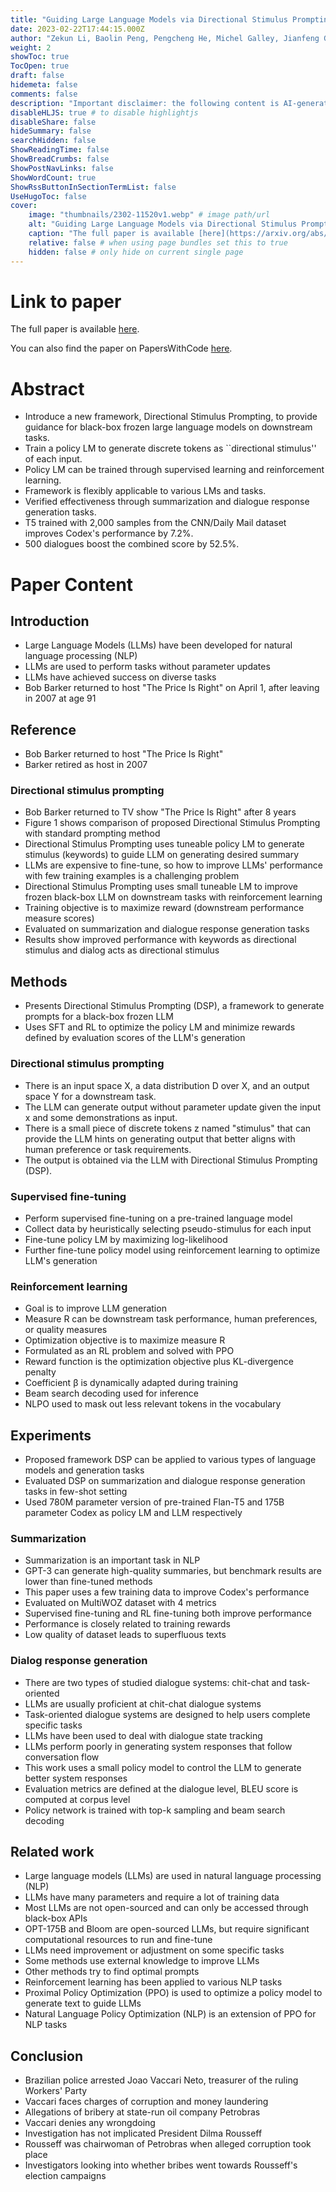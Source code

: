 ```yaml
---
title: "Guiding Large Language Models via Directional Stimulus Prompting"
date: 2023-02-22T17:44:15.000Z
author: "Zekun Li, Baolin Peng, Pengcheng He, Michel Galley, Jianfeng Gao and 1 others"
weight: 2
showToc: true
TocOpen: true
draft: false
hidemeta: false
comments: false
description: "Important disclaimer: the following content is AI-generated, please make sure to fact check the presented information by reading the full paper."
disableHLJS: true # to disable highlightjs
disableShare: false
hideSummary: false
searchHidden: false
ShowReadingTime: false
ShowBreadCrumbs: false
ShowPostNavLinks: false
ShowWordCount: true
ShowRssButtonInSectionTermList: false
UseHugoToc: false
cover:
    image: "thumbnails/2302-11520v1.webp" # image path/url
    alt: "Guiding Large Language Models via Directional Stimulus Prompting" # alt text
    caption: "The full paper is available [here](https://arxiv.org/abs/2302.11520)." # display caption under cover
    relative: false # when using page bundles set this to true
    hidden: false # only hide on current single page
---
```


# Link to paper
The full paper is available [here](https://arxiv.org/abs/2302.11520).

You can also find the paper on PapersWithCode [here](https://paperswithcode.com/paper/guiding-large-language-models-via-directional).

# Abstract
- Introduce a new framework, Directional Stimulus Prompting, to provide guidance for black-box frozen large language models on downstream tasks.
- Train a policy LM to generate discrete tokens as ``directional stimulus'' of each input.
- Policy LM can be trained through supervised learning and reinforcement learning.
- Framework is flexibly applicable to various LMs and tasks.
- Verified effectiveness through summarization and dialogue response generation tasks.
- T5 trained with 2,000 samples from the CNN/Daily Mail dataset improves Codex's performance by 7.2%.
- 500 dialogues boost the combined score by 52.5%.

# Paper Content

## Introduction
- Large Language Models (LLMs) have been developed for natural language processing (NLP)
- LLMs are used to perform tasks without parameter updates
- LLMs have achieved success on diverse tasks
- Bob Barker returned to host "The Price Is Right" on April 1, after leaving in 2007 at age 91

## Reference
- Bob Barker returned to host "The Price Is Right"
- Barker retired as host in 2007

### Directional stimulus prompting
- Bob Barker returned to TV show "The Price Is Right" after 8 years
- Figure 1 shows comparison of proposed Directional Stimulus Prompting with standard prompting method
- Directional Stimulus Prompting uses tuneable policy LM to generate stimulus (keywords) to guide LLM on generating desired summary
- LLMs are expensive to fine-tune, so how to improve LLMs' performance with few training examples is a challenging problem
- Directional Stimulus Prompting uses small tuneable LM to improve frozen black-box LLM on downstream tasks with reinforcement learning
- Training objective is to maximize reward (downstream performance measure scores)
- Evaluated on summarization and dialogue response generation tasks
- Results show improved performance with keywords as directional stimulus and dialog acts as directional stimulus

## Methods
- Presents Directional Stimulus Prompting (DSP), a framework to generate prompts for a black-box frozen LLM
- Uses SFT and RL to optimize the policy LM and minimize rewards defined by evaluation scores of the LLM's generation

### Directional stimulus prompting
- There is an input space X, a data distribution D over X, and an output space Y for a downstream task.
- The LLM can generate output without parameter update given the input x and some demonstrations as input.
- There is a small piece of discrete tokens z named "stimulus" that can provide the LLM hints on generating output that better aligns with human preference or task requirements.
- The output is obtained via the LLM with Directional Stimulus Prompting (DSP).

### Supervised fine-tuning
- Perform supervised fine-tuning on a pre-trained language model
- Collect data by heuristically selecting pseudo-stimulus for each input
- Fine-tune policy LM by maximizing log-likelihood
- Further fine-tune policy model using reinforcement learning to optimize LLM's generation

### Reinforcement learning
- Goal is to improve LLM generation
- Measure R can be downstream task performance, human preferences, or quality measures
- Optimization objective is to maximize measure R
- Formulated as an RL problem and solved with PPO
- Reward function is the optimization objective plus KL-divergence penalty
- Coefficient β is dynamically adapted during training
- Beam search decoding used for inference
- NLPO used to mask out less relevant tokens in the vocabulary

## Experiments
- Proposed framework DSP can be applied to various types of language models and generation tasks
- Evaluated DSP on summarization and dialogue response generation tasks in few-shot setting
- Used 780M parameter version of pre-trained Flan-T5 and 175B parameter Codex as policy LM and LLM respectively

### Summarization
- Summarization is an important task in NLP
- GPT-3 can generate high-quality summaries, but benchmark results are lower than fine-tuned methods
- This paper uses a few training data to improve Codex's performance
- Evaluated on MultiWOZ dataset with 4 metrics
- Supervised fine-tuning and RL fine-tuning both improve performance
- Performance is closely related to training rewards
- Low quality of dataset leads to superfluous texts

### Dialog response generation
- There are two types of studied dialogue systems: chit-chat and task-oriented
- LLMs are usually proficient at chit-chat dialogue systems
- Task-oriented dialogue systems are designed to help users complete specific tasks
- LLMs have been used to deal with dialogue state tracking
- LLMs perform poorly in generating system responses that follow conversation flow
- This work uses a small policy model to control the LLM to generate better system responses
- Evaluation metrics are defined at the dialogue level, BLEU score is computed at corpus level
- Policy network is trained with top-k sampling and beam search decoding

## Related work
- Large language models (LLMs) are used in natural language processing (NLP)
- LLMs have many parameters and require a lot of training data
- Most LLMs are not open-sourced and can only be accessed through black-box APIs
- OPT-175B and Bloom are open-sourced LLMs, but require significant computational resources to run and fine-tune
- LLMs need improvement or adjustment on some specific tasks
- Some methods use external knowledge to improve LLMs
- Other methods try to find optimal prompts
- Reinforcement learning has been applied to various NLP tasks
- Proximal Policy Optimization (PPO) is used to optimize a policy model to generate text to guide LLMs
- Natural Language Policy Optimization (NLP) is an extension of PPO for NLP tasks

## Conclusion
- Brazilian police arrested Joao Vaccari Neto, treasurer of the ruling Workers' Party
- Vaccari faces charges of corruption and money laundering
- Allegations of bribery at state-run oil company Petrobras
- Vaccari denies any wrongdoing
- Investigation has not implicated President Dilma Rousseff
- Rousseff was chairwoman of Petrobras when alleged corruption took place
- Investigators looking into whether bribes went towards Rousseff's election campaigns
